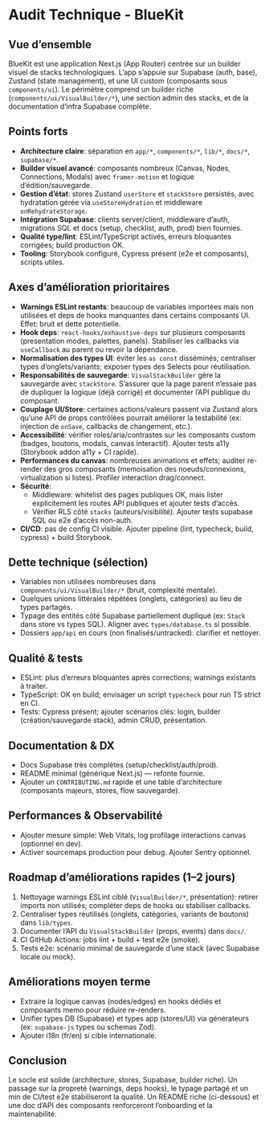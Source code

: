 # Audit Technique - BlueKit

## Vue d’ensemble

BlueKit est une application Next.js (App Router) centrée sur un builder visuel de stacks technologiques. L’app s’appuie sur Supabase (auth, base), Zustand (state management), et une UI custom (composants sous `components/ui`). Le périmètre comprend un builder riche (`components/ui/VisualBuilder/*`), une section admin des stacks, et de la documentation d’infra Supabase complète.

## Points forts

- **Architecture claire**: séparation en `app/*`, `components/*`, `lib/*`, `docs/*`, `supabase/*`.
- **Builder visuel avancé**: composants nombreux (Canvas, Nodes, Connections, Modals) avec `framer-motion` et logique d’édition/sauvegarde.
- **Gestion d’état**: stores Zustand `userStore` et `stackStore` persistés, avec hydratation gérée via `useStoreHydration` et middleware `onRehydrateStorage`.
- **Intégration Supabase**: clients server/client, middleware d’auth, migrations SQL et docs (setup, checklist, auth, prod) bien fournies.
- **Qualité type/lint**: ESLint/TypeScript activés, erreurs bloquantes corrigées; build production OK.
- **Tooling**: Storybook configuré, Cypress présent (e2e et composants), scripts utiles.

## Axes d’amélioration prioritaires

- **Warnings ESLint restants**: beaucoup de variables importées mais non utilisées et deps de hooks manquantes dans certains composants UI. Effet: bruit et dette potentielle.
- **Hook deps**: `react-hooks/exhaustive-deps` sur plusieurs composants (presentation modes, palettes, panels). Stabiliser les callbacks via `useCallback` au parent ou revoir la dépendance.
- **Normalisation des types UI**: éviter les `as const` disséminés; centraliser types d’onglets/variants; exposer types des Selects pour réutilisation.
- **Responsabilités de sauvegarde**: `VisualStackBuilder` gère la sauvegarde avec `stackStore`. S’assurer que la page parent n’essaie pas de dupliquer la logique (déjà corrigé) et documenter l’API publique du composant.
- **Couplage UI/Store**: certaines actions/valeurs passent via Zustand alors qu’une API de props contrôlées pourrait améliorer la testabilité (ex: injection de `onSave`, callbacks de changement, etc.).
- **Accessibilité**: vérifier roles/aria/contrastes sur les composants custom (badges, boutons, modals, canvas interactif). Ajouter tests a11y (Storybook addon a11y + CI rapide).
- **Performances du canvas**: nombreuses animations et effets; auditer re-render des gros composants (memoisation des noeuds/connexions, virtualization si listes). Profiler interaction drag/connect.
- **Sécurité**:
  - Middleware: whitelist des pages publiques OK, mais lister explicitement les routes API publiques et ajouter tests d’accès.
  - Vérifier RLS côté `stacks` (auteurs/visibilité). Ajouter tests supabase SQL ou e2e d’accès non-auth.
- **CI/CD**: pas de config CI visible. Ajouter pipeline (lint, typecheck, build, cypress) + build Storybook.

## Dette technique (sélection)

- Variables non utilisées nombreuses dans `components/ui/VisualBuilder/*` (bruit, complexité mentale).
- Quelques unions littérales répétées (onglets, catégories) au lieu de types partagés.
- Typage des entités côté Supabase partiellement dupliqué (ex: `Stack` dans store vs types SQL). Aligner avec `types/database.ts` si possible.
- Dossiers `app/api` en cours (non finalisés/untracked): clarifier et nettoyer.

## Qualité & tests

- ESLint: plus d’erreurs bloquantes après corrections; warnings existants à traiter.
- TypeScript: OK en build; envisager un script `typecheck` pour run TS strict en CI.
- Tests: Cypress présent; ajouter scénarios clés: login, builder (création/sauvegarde stack), admin CRUD, présentation.

## Documentation & DX

- Docs Supabase très complètes (setup/checklist/auth/prod).
- README minimal (générique Next.js) — refonte fournie.
- Ajouter un `CONTRIBUTING.md` rapide et une table d’architecture (composants majeurs, stores, flow sauvegarde).

## Performances & Observabilité

- Ajouter mesure simple: Web Vitals, log profilage interactions canvas (optionnel en dev).
- Activer sourcemaps production pour debug. Ajouter Sentry optionnel.

## Roadmap d’améliorations rapides (1–2 jours)

1. Nettoyage warnings ESLint ciblé (`VisualBuilder/*`, présentation): retirer imports non utilisés; compléter deps de hooks ou stabiliser callbacks.
2. Centraliser types réutilisés (onglets, catégories, variants de boutons) dans `lib/types`.
3. Documenter l’API du `VisualStackBuilder` (props, events) dans `docs/`.
4. CI GitHub Actions: jobs lint + build + test e2e (smoke).
5. Tests e2e: scénario minimal de sauvegarde d’une stack (avec Supabase locale ou mock).

## Améliorations moyen terme

- Extraire la logique canvas (nodes/edges) en hooks dédiés et composants memo pour réduire re-renders.
- Unifier types DB (Supabase) et types app (stores/UI) via générateurs (ex: `supabase-js` types ou schemas Zod).
- Ajouter i18n (fr/en) si cible internationale.

## Conclusion

Le socle est solide (architecture, stores, Supabase, builder riche). Un passage sur la propreté (warnings, deps hooks), le typage partagé et un min de CI/test e2e stabiliseront la qualité. Un README riche (ci-dessous) et une doc d’API des composants renforceront l’onboarding et la maintenabilité.
